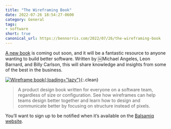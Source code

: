 ```yaml
---
title: "The Wireframing Book"
date: 2022-07-26 18:54:27-0600
category: General
tags:
- software
short: true
canonical_url: https://bennorris.com/2022/07/26/the-wireframing-book
---
```


[A new book](https://balsamiq.com/learn/wireframing-book/) is coming out soon, and it will be a fantastic resource to anyone wanting to build better software. Written by ￼Michael Angeles, Leon Barnard, and Billy Carlson, this will share knowledge and insights from some of the best in the business.

[![Wireframe book](https://balsamiq.com/assets/learn/book-cover-wireframe-sticky.png){:loading="lazy"}](https://balsamiq.com/learn/wireframing-book/){:.clean}

> A product design book written for everyone on a software team, regardless of size or configuration. See how wireframes can help teams design better together and learn how to design and communicate better by focusing on structure instead of pixels.

You’ll want to sign up to be notified when it’s available on the [Balsamiq website](https://balsamiq.com/learn/wireframing-book/).
